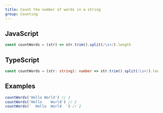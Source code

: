 ```yaml
---
title: Count the number of words in a string
group: Counting
---
```


## JavaScript
```js
const countWords = (str) => str.trim().split(/\s+/).length
```

## TypeScript
```ts
const countWords = (str: string): number => str.trim().split(/\s+/).length
```

## Examples
```js
countWords('Hello World') // 2
countWords('Hello    World') // 2
countWords('  Hello  World  ') // 2
```
